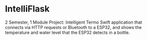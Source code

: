 # IntelliFlask
2 Semester, 1 Module Project: Intelligent Termo
Swift application that connects via HTTP requests or Bluetooth to a ESP32, and shows the temperature and water level that the ESP32 detects in a bottle.
